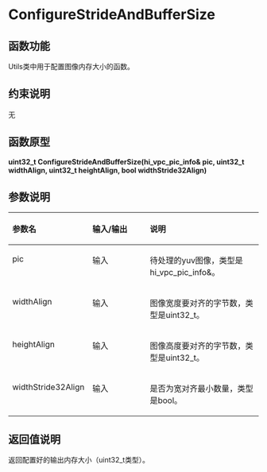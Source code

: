 # ConfigureStrideAndBufferSize<a name="ZH-CN_TOPIC_0000001543860746"></a>

## 函数功能<a name="section15868409121"></a>

Utils类中用于配置图像内存大小的函数。

## 约束说明<a name="section1771773225914"></a>

无

## 函数原型<a name="section16481811131215"></a>

**uint32\_t ConfigureStrideAndBufferSize\(hi\_vpc\_pic\_info& pic, uint32\_t widthAlign, uint32\_t heightAlign, bool widthStride32Align\)**

## 参数说明<a name="section2779823101219"></a>

<a name="zh-cn_topic_0122830089_table438764393513"></a>
<table><thead align="left"><tr id="zh-cn_topic_0122830089_row53871743113510"><th class="cellrowborder" valign="top" width="29.03%" id="mcps1.1.4.1.1"><p id="zh-cn_topic_0122830089_p1438834363520"><a name="zh-cn_topic_0122830089_p1438834363520"></a><a name="zh-cn_topic_0122830089_p1438834363520"></a>参数名</p>
</th>
<th class="cellrowborder" valign="top" width="24.51%" id="mcps1.1.4.1.2"><p id="p1769255516412"><a name="p1769255516412"></a><a name="p1769255516412"></a>输入/输出</p>
</th>
<th class="cellrowborder" valign="top" width="46.46%" id="mcps1.1.4.1.3"><p id="zh-cn_topic_0122830089_p173881843143514"><a name="zh-cn_topic_0122830089_p173881843143514"></a><a name="zh-cn_topic_0122830089_p173881843143514"></a>说明</p>
</th>
</tr>
</thead>
<tbody><tr id="zh-cn_topic_0122830089_row2038874343514"><td class="cellrowborder" valign="top" width="29.03%" headers="mcps1.1.4.1.1 "><p id="li868514597308p0"><a name="li868514597308p0"></a><a name="li868514597308p0"></a>pic</p>
</td>
<td class="cellrowborder" valign="top" width="24.51%" headers="mcps1.1.4.1.2 "><p id="p8693185517417"><a name="p8693185517417"></a><a name="p8693185517417"></a>输入</p>
</td>
<td class="cellrowborder" valign="top" width="46.46%" headers="mcps1.1.4.1.3 "><p id="li12429154414391p0"><a name="li12429154414391p0"></a><a name="li12429154414391p0"></a>待处理的yuv图像，类型是hi_vpc_pic_info&amp;。</p>
</td>
</tr>
<tr id="row162148265488"><td class="cellrowborder" valign="top" width="29.03%" headers="mcps1.1.4.1.1 "><p id="p59315193221"><a name="p59315193221"></a><a name="p59315193221"></a>widthAlign</p>
</td>
<td class="cellrowborder" valign="top" width="24.51%" headers="mcps1.1.4.1.2 "><p id="p8483123822216"><a name="p8483123822216"></a><a name="p8483123822216"></a>输入</p>
</td>
<td class="cellrowborder" valign="top" width="46.46%" headers="mcps1.1.4.1.3 "><p id="li37681919113817p0"><a name="li37681919113817p0"></a><a name="li37681919113817p0"></a>图像宽度要对齐的字节数，类型是uint32_t。</p>
</td>
</tr>
<tr id="row1873692352217"><td class="cellrowborder" valign="top" width="29.03%" headers="mcps1.1.4.1.1 "><p id="li1945773254312p0"><a name="li1945773254312p0"></a><a name="li1945773254312p0"></a>heightAlign</p>
</td>
<td class="cellrowborder" valign="top" width="24.51%" headers="mcps1.1.4.1.2 "><p id="p187361923162219"><a name="p187361923162219"></a><a name="p187361923162219"></a>输入</p>
</td>
<td class="cellrowborder" valign="top" width="46.46%" headers="mcps1.1.4.1.3 "><p id="p226716207451"><a name="p226716207451"></a><a name="p226716207451"></a>图像高度要对齐的字节数，类型是uint32_t。</p>
</td>
</tr>
<tr id="row911212501449"><td class="cellrowborder" valign="top" width="29.03%" headers="mcps1.1.4.1.1 "><p id="p10113125034419"><a name="p10113125034419"></a><a name="p10113125034419"></a>widthStride32Align</p>
</td>
<td class="cellrowborder" valign="top" width="24.51%" headers="mcps1.1.4.1.2 "><p id="p07846577448"><a name="p07846577448"></a><a name="p07846577448"></a>输入</p>
</td>
<td class="cellrowborder" valign="top" width="46.46%" headers="mcps1.1.4.1.3 "><p id="p181139508446"><a name="p181139508446"></a><a name="p181139508446"></a>是否为宽对齐最小数量，类型是bool。</p>
</td>
</tr>
</tbody>
</table>

## 返回值说明<a name="section7624143271217"></a>

返回配置好的输出内存大小（uint32\_t类型）。


